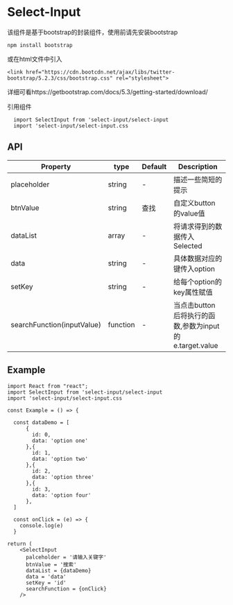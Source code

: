 # Select-Input
该组件是基于bootstrap的封装组件，使用前请先安装bootstrap

```npm install bootstrap```

或在html文件中引入

```<link href="https://cdn.bootcdn.net/ajax/libs/twitter-bootstrap/5.2.3/css/bootstrap.css" rel="stylesheet">```

详细可看https://getbootstrap.com/docs/5.3/getting-started/download/

引用组件
```
  import SelectInput from 'select-input/select-input
  import 'select-input/select-input.css
```
## API
|  Property      |  type   |  Default   |  Description   |
| -----------    | ------- | ---------- | -------------- |
|  placeholder   | string  | -          | 描述一些简短的提示|
| btnValue | string | 查找 | 自定义button的value值 |
|  dataList | array | - | 将请求得到的数据传入Selected |
|  data | string | - | 具体数据对应的键传入option |
| setKey | string | - | 给每个option的key属性赋值 |
| searchFunction(inputValue) | function | - | 当点击button后将执行的函数,参数为input的e.target.value |
## Example
```
import React from "react";
import SelectInput from 'select-input/select-input
import 'select-input/select-input.css

const Example = () => {

  const dataDemo = [
      {
        id: 0,
        data: 'option one'
      },{
        id: 1,
        data: 'option two'
      },{
        id: 2,
        data: 'option three'
      },{
        id: 3,
        data: 'option four'
      },
  ]

  const onClick = (e) => {
    console.log(e)
  }

return (
    <SelectInput
      palceholder = '请输入关键字'
      btnValue = '搜索'
      dataList = {dataDemo}
      data = 'data'
      setKey = 'id'
      searchFunction = {onClick}
    />
